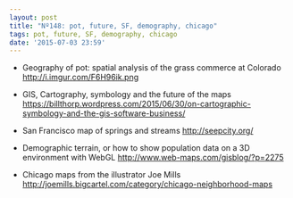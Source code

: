 ```yaml
---
layout: post
title: "Nº148: pot, future, SF, demography, chicago"
tags: pot, future, SF, demography, chicago
date: '2015-07-03 23:59'
---
```


* Geography of pot: spatial analysis of the grass commerce at Colorado
  http://i.imgur.com/F6H96ik.png

* GIS, Cartography, symbology and the future of the maps
  https://billthorp.wordpress.com/2015/06/30/on-cartographic-symbology-and-the-gis-software-business/

* San Francisco map of springs and streams
  http://seepcity.org/

* Demographic terrain, or how to show population data on a 3D environment with WebGL
  http://www.web-maps.com/gisblog/?p=2275

* Chicago maps from the illustrator Joe Mills
  http://joemills.bigcartel.com/category/chicago-neighborhood-maps
